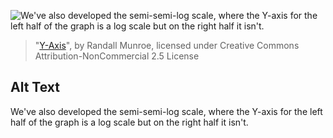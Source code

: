 ![We've also developed the semi-semi-log scale, where the Y-axis for the left half of the graph is a log scale but on the right half it isn't.](https://imgs.xkcd.com/comics/y_axis.png)
> "[Y-Axis](https://xkcd.com/2023/)", by Randall Munroe, licensed under Creative Commons Attribution-NonCommercial 2.5 License

## Alt Text
We've also developed the semi-semi-log scale, where the Y-axis for the left half of the graph is a log scale but on the right half it isn't.
